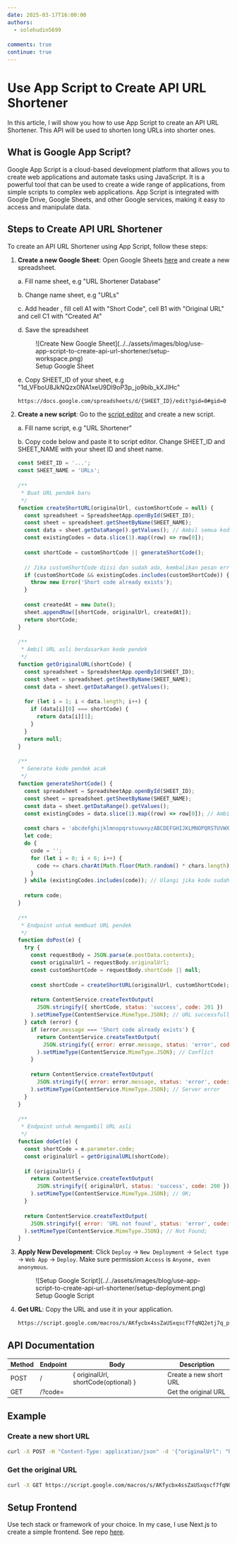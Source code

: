 ```yaml
---
date: 2025-03-17T16:00:00
authors:
  - solehudin5699

comments: true
continue: true
---
```


# Use App Script to Create API URL Shortener

In this article, I will show you how to use App Script to create an API URL Shortener. This API will be used to shorten long URLs into shorter ones.

<!-- more -->

## What is Google App Script?

Google App Script is a cloud-based development platform that allows you to create web applications and automate tasks using JavaScript. It is a powerful tool that can be used to create a wide range of applications, from simple scripts to complex web applications. App Script is integrated with Google Drive, Google Sheets, and other Google services, making it easy to access and manipulate data.

## Steps to Create API URL Shortener

To create an API URL Shortener using App Script, follow these steps:

1.  **Create a new Google Sheet**: Open Google Sheets [here](https://docs.google.com/spreadsheets) and create a new spreadsheet.

    a. Fill name sheet, e.g "URL Shortener Database"

    b. Change name sheet, e.g "URLs"

    c. Add header , fill cell A1 with "Short Code", cell B1 with "Original URL" and cell C1 with "Created At"

    d. Save the spreadsheet

    <figure markdown="span">
    ![Create New Google Sheet](../../assets/images/blog/use-app-script-to-create-api-url-shortener/setup-workspace.png)
    <figcaption>Setup Google Sheet</figcaption>
    </figure>

    e. Copy SHEET_ID of your sheet, e.g "1d_VFboU8JkNQzx0NA1xeU9DI9oP3p_jo9bib_kXJIHc"

    ```bash title="Copy ID of your sheet from url"
    https://docs.google.com/spreadsheets/d/{SHEET_ID}/edit?gid=0#gid=0
    ```

2.  **Create a new script**: Go to the [script editor](https://script.google.com/home) and create a new script.

    a. Fill name script, e.g "URL Shortener"

    b. Copy code below and paste it to script editor. Change SHEET_ID and SHEET_NAME with your sheet ID and sheet name.

    ```javascript
    const SHEET_ID = '...';
    const SHEET_NAME = 'URLs';

    /**
     * Buat URL pendek baru
     */
    function createShortURL(originalUrl, customShortCode = null) {
      const spreadsheet = SpreadsheetApp.openById(SHEET_ID);
      const sheet = spreadsheet.getSheetByName(SHEET_NAME);
      const data = sheet.getDataRange().getValues(); // Ambil semua kode yang sudah ada
      const existingCodes = data.slice(1).map((row) => row[0]);

      const shortCode = customShortCode || generateShortCode();

      // Jika customShortCode diisi dan sudah ada, kembalikan pesan error
      if (customShortCode && existingCodes.includes(customShortCode)) {
        throw new Error('Short code already exists');
      }

      const createdAt = new Date();
      sheet.appendRow([shortCode, originalUrl, createdAt]);
      return shortCode;
    }

    /**
     * Ambil URL asli berdasarkan kode pendek
     */
    function getOriginalURL(shortCode) {
      const spreadsheet = SpreadsheetApp.openById(SHEET_ID);
      const sheet = spreadsheet.getSheetByName(SHEET_NAME);
      const data = sheet.getDataRange().getValues();

      for (let i = 1; i < data.length; i++) {
        if (data[i][0] === shortCode) {
          return data[i][1];
        }
      }
      return null;
    }

    /**
     * Generate kode pendek acak
     */
    function generateShortCode() {
      const spreadsheet = SpreadsheetApp.openById(SHEET_ID);
      const sheet = spreadsheet.getSheetByName(SHEET_NAME);
      const data = sheet.getDataRange().getValues();
      const existingCodes = data.slice(1).map((row) => row[0]); // Ambil semua kode yang sudah ada

      const chars = 'abcdefghijklmnopqrstuvwxyzABCDEFGHIJKLMNOPQRSTUVWXYZ0123456789';
      let code;
      do {
        code = '';
        for (let i = 0; i < 6; i++) {
          code += chars.charAt(Math.floor(Math.random() * chars.length));
        }
      } while (existingCodes.includes(code)); // Ulangi jika kode sudah ada

      return code;
    }

    /**
     * Endpoint untuk membuat URL pendek
     */
    function doPost(e) {
      try {
        const requestBody = JSON.parse(e.postData.contents);
        const originalUrl = requestBody.originalUrl;
        const customShortCode = requestBody.shortCode || null;

        const shortCode = createShortURL(originalUrl, customShortCode);

        return ContentService.createTextOutput(
          JSON.stringify({ shortCode, status: 'success', code: 201 })
        ).setMimeType(ContentService.MimeType.JSON); // URL successfully created
      } catch (error) {
        if (error.message === 'Short code already exists') {
          return ContentService.createTextOutput(
            JSON.stringify({ error: error.message, status: 'error', code: 409 })
          ).setMimeType(ContentService.MimeType.JSON); // Conflict
        }

        return ContentService.createTextOutput(
          JSON.stringify({ error: error.message, status: 'error', code: 500 })
        ).setMimeType(ContentService.MimeType.JSON); // Server error
      }
    }

    /**
     * Endpoint untuk mengambil URL asli
     */
    function doGet(e) {
      const shortCode = e.parameter.code;
      const originalUrl = getOriginalURL(shortCode);

      if (originalUrl) {
        return ContentService.createTextOutput(
          JSON.stringify({ originalUrl, status: 'success', code: 200 })
        ).setMimeType(ContentService.MimeType.JSON); // OK;
      }

      return ContentService.createTextOutput(
        JSON.stringify({ error: 'URL not found', status: 'error', code: 404 })
      ).setMimeType(ContentService.MimeType.JSON); // Not Found;
    }
    ```

3.  **Apply New Development**: Click `Deploy` -> `New Deployment` -> `Select type` -> `Web App` -> `Deploy`. Make sure permission `Access` is `Anyone, even anonymous`.

    <figure markdown='span'>
    ![Setup Google Script](../../assets/images/blog/use-app-script-to-create-api-url-shortener/setup-deployment.png)
    <figcaption>Setup Google Script</figcaption>

4.  **Get URL**: Copy the URL and use it in your application.

    ```bash title="Example"
    https://script.google.com/macros/s/AKfycbx4ssZaUSxqscf7fqNQ2etj7q_puUEgl_BWOXRH3eE6VyAfZnRovfDRXNQl9g0_McwaaA/exec
    ```

## API Documentation

| Method | Endpoint | Body                                 | Description            |
| ------ | -------- | ------------------------------------ | ---------------------- |
| POST   | /        | { originalUrl, shortCode(optional) } | Create a new short URL |
| GET    | /?code=  |                                      | Get the original URL   |

## Example

### Create a new short URL

```bash
curl -X POST -H "Content-Type: application/json" -d '{"originalUrl": "https://example.com", "shortCode": "customCode"}' https://script.google.com/macros/s/AKfycbx4ssZaUSxqscf7fqNQ2etj7q_puUEgl_BWOXRH3eE6VyAfZnRovfDRXNQl9g0_McwaaA/exec
```

### Get the original URL

```bash
curl -X GET https://script.google.com/macros/s/AKfycbx4ssZaUSxqscf7fqNQ2etj7q_puUEgl_BWOXRH3eE6VyAfZnRovfDRXNQl9g0_McwaaA/exec?code=customCode
```

## Setup Frontend

Use tech stack or framework of your choice. In my case, I use Next.js to create a simple frontend. See repo [here](https://github.com/solehudin5699/url-shortener).
